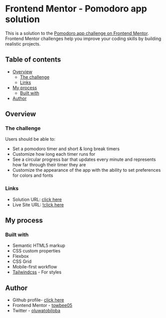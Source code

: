 # Frontend Mentor - Pomodoro app solution

This is a solution to the [Pomodoro app challenge on Frontend Mentor](https://www.frontendmentor.io/challenges/pomodoro-app-KBFnycJ6G). Frontend Mentor challenges help you improve your coding skills by building realistic projects. 

## Table of contents

- [Overview](#overview)
  - [The challenge](#the-challenge)
  - [Links](#links)
- [My process](#my-process)
  - [Built with](#built-with)
- [Author](#author)


## Overview

### The challenge

Users should be able to:

- Set a pomodoro timer and short & long break timers
- Customize how long each timer runs for
- See a circular progress bar that updates every minute and represents how far through their timer they are
- Customize the appearance of the app with the ability to set preferences for colors and fonts

### Links

- Solution URL: [click here](https://github.com/Towbee05/frontendmentor/tree/main/pomodoro-app)
- Live Site URL: [!click here](https://app-pomodor.netlify.app/)

## My process

### Built with

- Semantic HTML5 markup
- CSS custom properties
- Flexbox
- CSS Grid
- Mobile-first workflow
- [Tailwindcss](https://tailwindcss.com/) - For styles

## Author

- Github profile- [click here](https://github.com/Towbee05/)
- Frontend Mentor - [towbee05](https://www.frontendmentor.io/profile/Towbee05)
- Twitter - [oluwatobiloba](https://x.com/OlatiseOluwato1)
